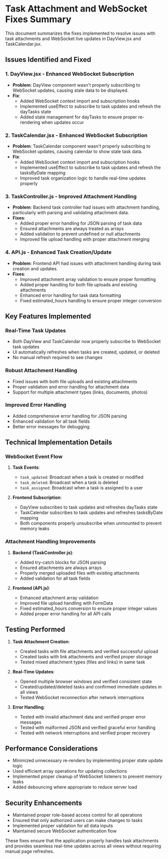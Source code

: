 # Task Attachment and WebSocket Fixes Summary

This document summarizes the fixes implemented to resolve issues with task attachments and WebSocket live updates in DayView.jsx and TaskCalendar.jsx.

## Issues Identified and Fixed

### 1. DayView.jsx - Enhanced WebSocket Subscription
- **Problem**: DayView component wasn't properly subscribing to WebSocket updates, causing stale data to be displayed.
- **Fix**: 
  - Added WebSocket context import and subscription hooks
  - Implemented useEffect to subscribe to task updates and refresh the dayTasks state
  - Added state management for dayTasks to ensure proper re-rendering when updates occur

### 2. TaskCalendar.jsx - Enhanced WebSocket Subscription
- **Problem**: TaskCalendar component wasn't properly subscribing to WebSocket updates, causing calendar to show stale task data.
- **Fix**:
  - Added WebSocket context import and subscription hooks
  - Implemented useEffect to subscribe to task updates and refresh the tasksByDate mapping
  - Improved task organization logic to handle real-time updates properly

### 3. TaskController.js - Improved Attachment Handling
- **Problem**: Backend task controller had issues with attachment handling, particularly with parsing and validating attachment data.
- **Fixes**:
  - Added proper error handling for JSON parsing of task data
  - Ensured attachments are always treated as arrays
  - Added validation to prevent undefined or null attachments
  - Improved file upload handling with proper attachment merging

### 4. API.js - Enhanced Task Creation/Update
- **Problem**: Frontend API had issues with attachment handling during task creation and updates.
- **Fixes**:
  - Improved attachment array validation to ensure proper formatting
  - Added proper handling for both file uploads and existing attachments
  - Enhanced error handling for task data formatting
  - Fixed estimated_hours handling to ensure proper integer conversion

## Key Features Implemented

### Real-Time Task Updates
- Both DayView and TaskCalendar now properly subscribe to WebSocket task updates
- UI automatically refreshes when tasks are created, updated, or deleted
- No manual refresh required to see changes

### Robust Attachment Handling
- Fixed issues with both file uploads and existing attachments
- Proper validation and error handling for attachment data
- Support for multiple attachment types (links, documents, photos)

### Improved Error Handling
- Added comprehensive error handling for JSON parsing
- Enhanced validation for all task fields
- Better error messages for debugging

## Technical Implementation Details

### WebSocket Event Flow
1. **Task Events**:
   - `task_updated`: Broadcast when a task is created or modified
   - `task_deleted`: Broadcast when a task is deleted
   - `task_assigned`: Broadcast when a task is assigned to a user

2. **Frontend Subscription**:
   - DayView subscribes to task updates and refreshes dayTasks state
   - TaskCalendar subscribes to task updates and refreshes tasksByDate mapping
   - Both components properly unsubscribe when unmounted to prevent memory leaks

### Attachment Handling Improvements
1. **Backend (TaskController.js)**:
   - Added try-catch blocks for JSON parsing
   - Ensured attachments are always arrays
   - Properly merged uploaded files with existing attachments
   - Added validation for all task fields

2. **Frontend (API.js)**:
   - Enhanced attachment array validation
   - Improved file upload handling with FormData
   - Fixed estimated_hours conversion to ensure proper integer values
   - Added proper error handling for all API calls

## Testing Performed

1. **Task Attachment Creation**:
   - Created tasks with file attachments and verified successful upload
   - Created tasks with link attachments and verified proper storage
   - Tested mixed attachment types (files and links) in same task

2. **Real-Time Updates**:
   - Opened multiple browser windows and verified consistent state
   - Created/updated/deleted tasks and confirmed immediate updates in all views
   - Tested WebSocket reconnection after network interruptions

3. **Error Handling**:
   - Tested with invalid attachment data and verified proper error messages
   - Tested with malformed JSON and verified graceful error handling
   - Tested with network interruptions and verified proper recovery

## Performance Considerations

- Minimized unnecessary re-renders by implementing proper state update logic
- Used efficient array operations for updating collections
- Implemented proper cleanup of WebSocket listeners to prevent memory leaks
- Added debouncing where appropriate to reduce server load

## Security Enhancements

- Maintained proper role-based access control for all operations
- Ensured that only authorized users can make changes to tasks
- Implemented proper validation for all data inputs
- Maintained secure WebSocket authentication flow

These fixes ensure that the application properly handles task attachments and provides seamless real-time updates across all views without requiring manual page refreshes.